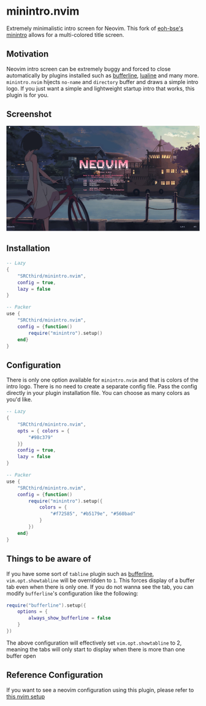 # minintro.nvim
Extremely minimalistic intro screen for Neovim. This fork of [eoh-bse's minintro](https://github.com/eoh-bse/minintro.nvim/) allows for a multi-colored title screen.

## Motivation
Neovim intro screen can be extremely buggy and forced to close automatically by plugins installed such as 
[bufferline](https://github.com/akinsho/bufferline.nvim), 
[lualine](https://github.com/nvim-lualine/lualine.nvim) and many more.  
`minintro.nvim` hijects `no-name` and `directory` buffer and draws a simple intro logo.
If you just want a simple and lightweight startup intro that works, this plugin is for you.

## Screenshot
![minintro-screenshot](screenshots/screenshot.png)

## Installation
```lua
-- Lazy
{
    "SRCthird/minintro.nvim",
    config = true,
    lazy = false
}
```

```lua
-- Packer
use {
    "SRCthird/minintro.nvim",
    config = {function() 
        require("minintro").setup() 
    end}
}
```

## Configuration
There is only one option available for `minintro.nvim` and that is colors of the intro logo. There is no need
to create a separate config file. Pass the config directly in your plugin installation file. You can choose as many colors as you'd like.
```lua
-- Lazy
{
    "SRCthird/minintro.nvim",
    opts = { colors = {
        "#98c379"
    }}
    config = true,
    lazy = false
}
```

```lua
-- Packer
use {
    "SRCthird/minintro.nvim",
    config = {function()
        require("minintro").setup({ 
            colors = {
                "#f72585", "#b5179e", "#560bad"  
            }
        }) 
    end}
}
```

## Things to be aware of
If you have some sort of `tabline` plugin such as [bufferline](https://github.com/akinsho/bufferline.nvim),
`vim.opt.showtabline` will be overridden to `1`. This forces display of a buffer tab even when there is only
one. If you do not wanna see the tab, you can modify `bufferline`'s configuration like the following:
```lua
require("bufferline").setup({
    options = {
        always_show_bufferline = false
    }
})
```
The above configuration will effectively set `vim.opt.showtabline` to 2, meaning the tabs will only start to
display when there is more than one buffer open

## Reference Configuration
If you want to see a neovim configuration using this plugin, please refer to [this
nvim setup](https://github.com/SRCthird/nvim)
